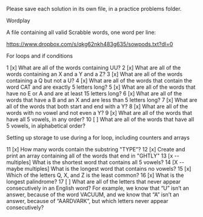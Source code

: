 Please save each solution in its own file, in a practice problems folder.

Wordplay

A file containing all valid Scrabble words, one word per line:

https://www.dropbox.com/s/qkg62nkh483g635/sowpods.txt?dl=0


For loops and if conditions

1 [x] What are all of the words containing UU?
2 [x] What are all of the words containing an X and a Y and a Z?
3 [x] What are all of the words containing a Q but not a U?
4 [x] What are all of the words that contain the word CAT and are exactly 5 letters long?
5 [x] What are all of the words that have no E or A and are at least 15 letters long?
6 [x] What are all of the words that have a B and an X and are less than 5 letters long?
7 [x] What are all of the words that both start and end with a Y?
8 [x] What are all of the words with no vowel and not even a Y?
9 [x] What are all of the words that have all 5 vowels, in any order?
10 [ ] What are all of the words that have all 5 vowels, in alphabetical order?

Setting up storage to use during a for loop, including counters and arrays

11 [x] How many words contain the substring "TYPE”?
12 [x] Create and print an array containing all of the words that end in "GHTLY"
13 [x -- multiples] What is the shortest word that contains all 5 vowels?
14 [X --  maybe multiples] What is the longest word that contains no vowels?
15 [x] Which of the letters Q, X, and Z is the least common?
16 [x] What is the longest palindrome?
17 [ ] What are all of the letters that never appear consecutively in an English word? For example, we know that “U” isn’t an answer, because of the word VACUUM, and we know that “A” isn’t an answer, because of “AARDVARK”, but which letters never appear consecutively?
